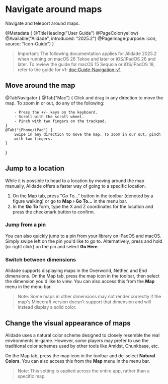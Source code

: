 # Navigate around maps

Navigate and teleport around maps.

@Metadata {
    @TitleHeading("User Guide")
    @PageColor(yellow)
    @Available("Alidade", introduced: "2025.2")
    @PageImage(purpose: icon, source: "Icon-Guide")
}

> Important: The following documentation applies for Alidade 2025.2 when
> running on macOS 26 Tahoe and later or iOS/iPadOS 26 and later. To review
> the guide for macOS 15 Sequoia or iOS/iPadOS 18, refer to the guide for
> v1: <doc:Guide-Navigation-v1>.

## Move around the map

@TabNavigator {
    @Tab("Mac") {
        Click and drag in any direction to move the map. To zoom in or out,
        do any of the following:
        
        - Press the +/- keys on the keyboard.
        - Scroll with the scroll wheel.
        - Pinch with two fingers on the trackpad.
    }
    @Tab("iPhone/iPad") {
        Swipe in any direction to move the map. To zoom in our out, pinch
        with two fingers.
    }
}


## Jump to a location

While it is possible to head to a location by moving around the map
manually, Alidade offers a faster way of going to a specific location.

1. On the Map tab, press "Go To..." button in the toolbar (denoted by a
   figure walking) or go to **Map &rsaquo; Go To...** in the menu bar.
2. In the **Go To** form, type the X and Z coordinates for the location
   and press the checkmark button to confirm.

### Jump from a pin

You can also quickly jump to a pin from your library on iPadOS and macOS.
Simply swipe left on the pin you'd like to go to. Alternatively, press and
hold (or right click) on the pin and select **Go Here**.

### Switch between dimensions

Alidade supports displaying maps in the Overworld, Nether, and End
dimensions. On the Map tab, press the map icon in the toolbar, then select
the dimension you'd like to view. You can also access this from the
**Map** menu in the menu bar.

> Note: Some maps in other dimensions may not render correctly if the map's
> Minecraft version doesn't support that dimension and will instead
> display a solid color.

## Change the visual appearance of maps

Alidade uses a natural color scheme designed to closely resemble the real
environments in-game. However, some players may prefer to use the
traditional color schemes used by other tools like Amidst, Chunkbase, etc.

On the Map tab, press the map icon in the toolbar and de-select
**Natural Colors**. You can also access this from the **Map** menu in the
menu bar.

> Note: This setting is applied across the entire app, rather than
> a specific map.

